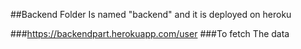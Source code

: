 ##Backend Folder Is named "backend" and it is deployed on heroku


###https://backendpart.herokuapp.com/user
###To fetch The data

